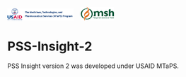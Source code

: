 <img src="Logos/MTaPS_Name%2BUSAID.Horz.png" width="150"> &nbsp;&nbsp; <img src="Logos/MSH_4c.png" width="75">

# PSS-Insight-2
PSS Insight version 2 was developed under USAID MTaPS.
